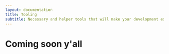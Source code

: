 ```yaml
---
layout: documentation
title: Tooling
subtitle: Necessary and helper tools that will make your development experience a little better.
---
```


# Coming soon y'all